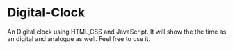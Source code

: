 # Digital-Clock
An Digital clock using HTML,CSS and JavaScript. It will show the the time as an digital and analogue as well. Feel free to use it.
